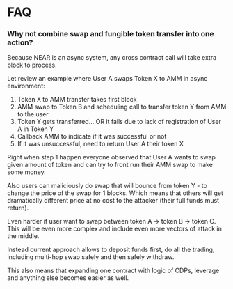 # FAQ

### Why not combine swap and fungible token transfer into one action?

Because NEAR is an async system, any cross contract call will take extra block to process.

Let review an example where User A swaps Token X to AMM in async environment:
 1. Token X to AMM transfer takes first block
 2. AMM swap to Token B and scheduling call to transfer token Y from AMM to the user
 3. Token Y gets transferred... OR it fails due to lack of registration of User A in Token Y
 4. Callback AMM to indicate if it was successful or not
 5. If it was unsuccessful, need to return User A their token X

 Right when step 1 happen everyone observed that User A wants to swap given amount of token and can try to front run their AMM swap to make some money.

 Also users can maliciously do swap that will bounce from token Y - to change the price of the swap for 1 blocks. Which means that others will get dramatically different price at no cost to the attacker (their full funds must return).

Even harder if user want to swap between token A -> token B -> token C. This will be even more complex and include even more vectors of attack in the middle.

Instead current approach allows to deposit funds first, do all the trading, including multi-hop swap safely and then safely withdraw.

This also means that expanding one contract with logic of CDPs, leverage and anything else becomes easier as well.

